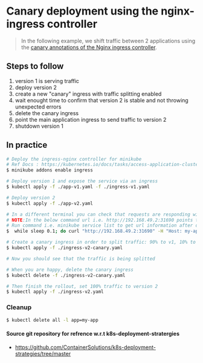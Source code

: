 Canary deployment using the nginx-ingress controller
====================================================

> In the following example, we shift traffic between 2 applications using the
[canary annotations of the Nginx ingress
controller](https://kubernetes.github.io/ingress-nginx/user-guide/nginx-configuration/annotations/#canary).

## Steps to follow

1. version 1 is serving traffic
1. deploy version 2
1. create a new "canary" ingress with traffic splitting enabled
1. wait enought time to confirm that version 2 is stable and not throwing
   unexpected errors
1. delete the canary ingress
1. point the main application ingress to send traffic to version 2
1. shutdown version 1

## In practice

```bash
# Deploy the ingress-nginx controller for minikube
# Ref Docs : https://kubernetes.io/docs/tasks/access-application-cluster/ingress-minikube/
$ minikube addons enable ingress

# Deploy version 1 and expose the service via an ingress
$ kubectl apply -f ./app-v1.yaml -f ./ingress-v1.yaml

# Deploy version 2
$ kubectl apply -f ./app-v2.yaml

# In a different terminal you can check that requests are responding with version 1
# NOTE:In the below command url i.e. http://192.168.49.2:31690 points to ingress-nginx-controller service which get deployed under ingress-nginx namespace.
# Run command i.e. minikube service list to get url information after deplying nginx ingress controller.
$  while sleep 0.1; do curl "http://192.168.49.2:31690" -H "Host: my-app.com"; done

# Create a canary ingress in order to split traffic: 90% to v1, 10% to v2
$ kubectl apply -f ./ingress-v2-canary.yaml

# Now you should see that the traffic is being splitted

# When you are happy, delete the canary ingress
$ kubectl delete -f ./ingress-v2-canary.yaml

# Then finish the rollout, set 100% traffic to version 2
$ kubectl apply -f ./ingress-v2.yaml
```

### Cleanup

```bash
$ kubectl delete all -l app=my-app
```

#### Source git repository for refrence w.r.t k8s-deployment-stratergies
  - https://github.com/ContainerSolutions/k8s-deployment-strategies/tree/master
